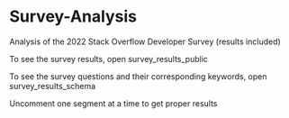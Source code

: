 # Survey-Analysis
Analysis of the 2022 Stack Overflow Developer Survey (results included) 


To see the survey results, open survey_results_public

To see the survey questions and their corresponding keywords, open survey_results_schema

Uncomment one segment at a time to get proper results
